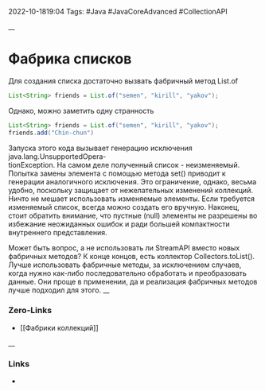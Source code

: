 2022-10-1819:04
Tags: #Java #JavaCoreAdvanced #CollectionAPI 

__
# Фабрика списков
Для создания списка достаточно вызвать фабричный метод List.of
```java
List<String> friends = List.of("semen", "kirill", "yakov");
```

Однако, можно заметить одну странность
```java
List<String> friends = List.of("semen", "kirill", "yakov");
friends.add("Chin-chun")
```
Запуска этого кода вызывает генерацию исключения java.lang.UnsupportedOpera-  
tionException. На самом деле полученный список - неизменяемый. Попытка замены элемента с помощью метода set() приводит к генерации аналогичного исключения. Это ограничение, однако, весьма удобно, поскольку защищает от нежелательных изменений коллекций. Ничто не мешает использовать изменяемые элементы. Если требуется изменяемый список, всегда можно создать его вручную. Наконец, стоит обратить внимание, что пустные (null) элементы не разрешены во избежание неожиданных ошибок и ради большей компактности внутреннего представления.

Может быть вопрос, а не использовать ли StreamAPI вместо новых фабричных методов? К конце концов, есть коллектор Collectors.toList(). Лучше использовать фабричные методы, за исключением случаев, когда нужно как-либо последовательно обработать и преобразовать данные. Они проще в применении, да и реализация фабричных методов лучше подходил для этого.
__
### Zero-Links
- [[Фабрики коллекций]]

__
### Links
- 


